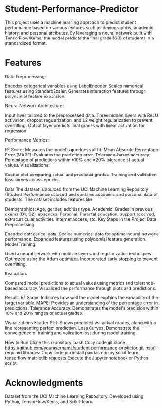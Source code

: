 # Student-Performance-Predictor

This project uses a machine learning approach to predict student performance based on various features such as demographics, academic history, and personal attributes. By leveraging a neural network built with TensorFlow/Keras, the model predicts the final grade (G3) of students in a standardized format.

# Features
Data Preprocessing:

Encodes categorical variables using LabelEncoder.
Scales numerical features using StandardScaler.
Generates interaction features through polynomial feature expansion.

Neural Network Architecture:

Input layer tailored to the preprocessed data.
Three hidden layers with ReLU activation, dropout regularization, and L2 weight regularization to prevent overfitting.
Output layer predicts final grades with linear activation for regression.

Performance Metrics:

R² Score: Measures the model's goodness of fit.
Mean Absolute Percentage Error (MAPE): Evaluates the prediction error.
Tolerance-based accuracy: Percentage of predictions within ±10% and ±20% tolerance of actual values.
Visualizations:

Scatter plot comparing actual and predicted grades.
Training and validation loss curves across epochs.

Data
The dataset is sourced from the UCI Machine Learning Repository (Student Performance dataset) and contains academic and personal data of students. The dataset includes features like:

Demographics: Age, gender, address type.
Academic: Grades in previous exams (G1, G2), absences.
Personal: Parental education, support received, extracurricular activities, internet access, etc.
Key Steps in the Project
Data Preprocessing:

Encoded categorical data.
Scaled numerical data for optimal neural network performance.
Expanded features using polynomial feature generation.
Model Training:

Used a neural network with multiple layers and regularization techniques.
Optimized using the Adam optimizer.
Incorporated early stopping to prevent overfitting.

Evaluation:

Compared model predictions to actual values using metrics and tolerance-based accuracy.
Visualized the performance through plots and predictions.

Results
R² Score: Indicates how well the model explains the variability of the target variable.
MAPE: Provides an understanding of the percentage error in predictions.
Tolerance Accuracy: Demonstrates the model's precision within 10% and 20% ranges of actual grades.

Visualizations
Scatter Plot: Shows predicted vs. actual grades, along with a line representing perfect prediction.
Loss Curves: Demonstrate the convergence of training and validation loss during model training.

How to Run
Clone this repository:
bash
Copy code
git clone https://github.com/yourusername/student-performance-predictor.git
Install required libraries:
Copy code
pip install pandas numpy scikit-learn tensorflow matplotlib requests
Execute the Jupyter notebook or Python script.

# Acknowledgments
Dataset from the UCI Machine Learning Repository.
Developed using Python, TensorFlow/Keras, and Scikit-learn.
